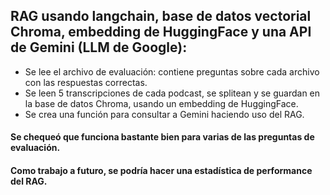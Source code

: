 ## RAG usando langchain, base de datos vectorial Chroma, embedding de HuggingFace y una API de Gemini (LLM de Google):
*  Se lee el archivo de evaluación: contiene preguntas sobre cada archivo con las respuestas correctas.
*  Se leen 5 transcripciones de cada podcast, se splitean y se guardan en la base de datos Chroma, usando un embedding de HuggingFace.
*  Se crea una función para consultar a Gemini haciendo uso del RAG.

#### Se chequeó que funciona bastante bien para varias de las preguntas de evaluación.
#### Como trabajo a futuro, se podría hacer una estadística de performance del RAG.

